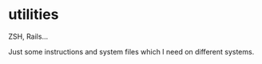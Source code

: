 utilities
=========

ZSH, Rails...

Just some instructions and system files which I need on different systems.
